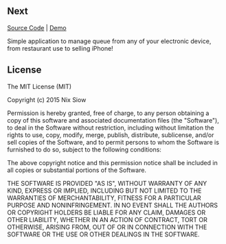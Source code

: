 Next
---

[Source Code](https://github.com/nixsiow/next) | [Demo](http://next.nixsiow.com)

Simple application to manage queue from any of your electronic device, from restaurant use to selling iPhone!

<!-- [Oleose Bootstrap Template](http://www.bootstrapzero.com/bootstrap-template/oleose)

Oleose is an eye-catching and fully responsive Bootstrap 3 Template for professional app landing page. It is developer friendly, easy to customize and includes 3 color options. It works on all main web browsers, tablets and phones.
-->

License
---

The MIT License (MIT)

Copyright (c) 2015 Nix Siow

Permission is hereby granted, free of charge, to any person obtaining a copy of this software and associated documentation files (the "Software"), to deal in the Software without restriction, including without limitation the rights to use, copy, modify, merge, publish, distribute, sublicense, and/or sell copies of the Software, and to permit persons to whom the Software is furnished to do so, subject to the following conditions:

The above copyright notice and this permission notice shall be included in all copies or substantial portions of the Software.

THE SOFTWARE IS PROVIDED "AS IS", WITHOUT WARRANTY OF ANY KIND, EXPRESS OR IMPLIED, INCLUDING BUT NOT LIMITED TO THE WARRANTIES OF MERCHANTABILITY, FITNESS FOR A PARTICULAR PURPOSE AND NONINFRINGEMENT. IN NO EVENT SHALL THE AUTHORS OR COPYRIGHT HOLDERS BE LIABLE FOR ANY CLAIM, DAMAGES OR OTHER LIABILITY, WHETHER IN AN ACTION OF CONTRACT, TORT OR OTHERWISE, ARISING FROM, OUT OF OR IN CONNECTION WITH THE SOFTWARE OR THE USE OR OTHER DEALINGS IN THE SOFTWARE.
